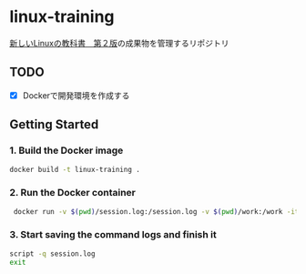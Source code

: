 # linux-training
[新しいLinuxの教科書　第２版](https://www.amazon.co.jp/%E6%96%B0%E3%81%97%E3%81%84Linux%E3%81%AE%E6%95%99%E7%A7%91%E6%9B%B8-%E7%AC%AC%EF%BC%92%E7%89%88-%E4%B8%89%E5%AE%85-%E8%8B%B1%E6%98%8E-ebook/dp/B0CW1MW6HB/ref=cm_cr_arp_d_product_top?ie=UTF8)の成果物を管理するリポジトリ

## TODO
- [x] Dockerで開発環境を作成する

## Getting Started

### 1. Build the Docker image

```bash
docker build -t linux-training .

```

### 2. Run the Docker container

```bash
 docker run -v $(pwd)/session.log:/session.log -v $(pwd)/work:/work -it linux-training
 ```

### 3. Start saving the command logs and finish it

```bash
script -q session.log
exit
```
